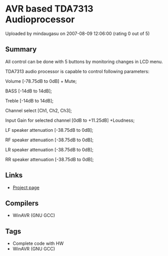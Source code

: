 # AVR based TDA7313 Audioprocessor

Uploaded by mindaugasu on 2007-08-09 12:06:00 (rating 0 out of 5)

## Summary

All control can be done with 5 buttons by monitoring changes in LCD menu.  

TDA7313 audio processor is capable to control following parameters:  

Volume [-78.75dB to 0dB] + Mute;  

BASS [-14dB to 14dB];  

Treble [-14dB to 14dB];  

Channel select [Ch1, Ch2, Ch3];  

Input Gain for selected channel [0dB to +11.25dB] +Loudness;  

LF speaker attenuation [-38.75dB to 0dB];  

RF speaker attenuation [-38.75dB to 0dB];  

LR speaker attenuation [-38.75dB to 0dB];  

RR speaker attenuation [-38.75dB to 0dB];

## Links

- [Project page](http://www.scienceprog.com/avr-based-tda7313-audio-processor-control/)

## Compilers

- WinAVR (GNU GCC)

## Tags

- Complete code with HW
- WinAVR (GNU GCC)
